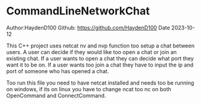 # CommandLineNetworkChat
Author:HaydenD100
Github: https://github.com/HaydenD100
Date 2023-10-12

This C++ project uses netcat nv and nvp function too setup a chat between users. A user can decide if they would like too open a chat or join an existing chat. If a user wants to open a chat they can decide what port they want it to be on. If a user wants too join a chat they have to input the ip and port of someone who has opened a chat.

Too run this file you need to have netcat installed and needs too be running on windows, if its on linux you have to change  ncat too nc on both OpenCommand and ConnectCommand.
